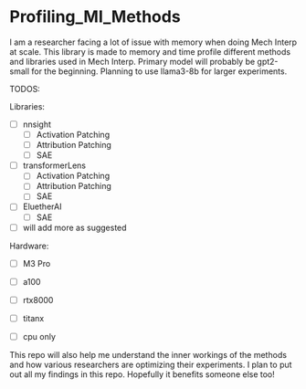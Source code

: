 # Profiling_MI_Methods

I am a researcher facing a lot of issue with memory when doing Mech Interp at scale. This library is made to memory and time profile different methods and libraries used in Mech Interp. Primary model will probably be gpt2-small for the beginning. Planning to use llama3-8b for larger experiments. 

TODOS:

Libraries: 
- [ ] nnsight
  - [ ] Activation Patching
  - [ ] Attribution Patching
  - [ ] SAE

- [ ] transformerLens
  - [ ] Activation Patching
  - [ ] Attribution Patching
  - [ ] SAE

- [ ] EluetherAI
  - [ ] SAE 

- [ ] will add more as suggested

Hardware:
- [ ] M3 Pro
- [ ] a100
- [ ] rtx8000
- [ ] titanx
- [ ] cpu only


This repo will also help me understand the inner workings of the methods and how various researchers are optimizing their experiments. I plan to put out all my findings in this repo. Hopefully it benefits someone else too! 